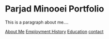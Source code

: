 # Parjad Minooei Portfolio

This is a paragraph about me....

[About Me](index)
[Employment History](employment)
[Education](education)
[contact](contact)

